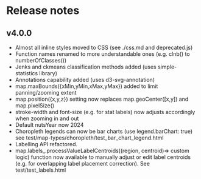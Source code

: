 # Release notes

## v4.0.0

-   Almost all inline styles moved to CSS (see ./css.md and deprecated.js)
-   Function names renamed to more understandable ones (e.g. clnb() to numberOfClasses())
-   Jenks and ckmeans classification methods added (uses simple-statistics library)
-   Annotations capability added (uses d3-svg-annotation)
-   map.maxBounds({xMin,yMin,xMax,yMax}) added to limit panning/zooming extent
-   map.position({x,y,z}) setting now replaces map.geoCenter([x,y]) and map.pixelSize()
-   stroke-width and font-size (e.g. for stat labels) now adjusts accordingly when zooming in and out
-   Default nutsYear now 2024
-   Choropleth legends can now be bar charts (use legend.barChart: true) see test/map-types/choropleth/test_bar_chart_legend.html
-   Labelling API refactored.
-   map.labels\_.processValueLabelCentroids((region, centroid)=> custom logic) function now available to manually adjust or edit label centroids (e.g. for overlapping label placement correction). See test/test_labels.html
